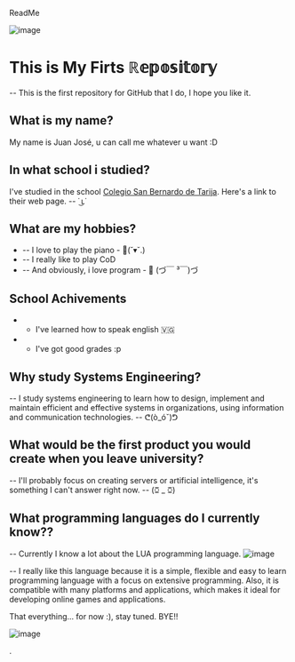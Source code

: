 ReadMe

![image](https://user-images.githubusercontent.com/124944675/218623926-b6b0a0f6-8fb3-40d1-b987-8163d7b4702a.png)

                                                                                                                                           
# This is My Firts ℝ𝕖𝕡𝕠𝕤𝕚𝕥𝕠𝕣𝕪
 -- This is the first repository for GitHub that I do, I hope you like it.

## What is my name?
My name is Juan José, u can call me whatever u want :D

## In what school i studied?
I've studied in the school [Colegio San Bernardo de Tarija](https://cosabe.edu.bo/). Here's a link to their web page. -- ˙ ͜ʟ˙

## What are my hobbies?
* -- I love to play the piano  - 🎹(˘▾˘.)
* -- I really like to play CoD 
* -- And obviously, i love program - 🐍 (づ￣ ³￣)づ

## School Achivements
* - I've learned how to speak english 🇻🇬
* - I've got good grades :p

## Why study Systems Engineering?
-- I study systems engineering to learn how to design, implement and maintain efficient and effective systems in organizations, using information and communication technologies. --  ᕦ(ò_óˇ)ᕤ

## What would be the first product you would create when you leave university?
-- I'll probably focus on creating servers or artificial intelligence, it's something I can't answer right now. --  (ꗞ _ ꗞ)

## What programming languages do I currently know??
-- Currently I know a lot about the LUA programming language.
![image](https://user-images.githubusercontent.com/124944675/218624121-20a32a8a-8f87-4eb3-8102-26fac8d6ce62.png)

-- I really like this language because it is a simple, flexible and easy to learn programming language with a focus on   extensive programming. Also, it is compatible with many platforms and applications, which makes it ideal for developing online games and applications.

That everything... for now :), stay tuned. BYE!!


![image](https://user-images.githubusercontent.com/124944675/218623854-1d27cc42-3dd5-4090-9816-bff3c4ce1796.png)

.
